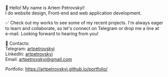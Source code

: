 👋 Hello! My name is Artem Petrovskyi! <br />
I do website design, Front-end and web application development. <br />

✅ Check out my works to see some of my recent projects. I'm always eager to learn and collaborate, so let's connect on Telegram or drop me a line at e-mail. Looking forward to hearing from you! <br />

📢 Contacts: <br />
Telegram: <a href="https://t.me/artpetrovskyi" target="_blank">artpetrovskyi</a> <br />
LinkedIn: <a href="https://www.linkedin.com/in/artpetrovskyi/" target="_blank">artpetrovskyi</a> <br />
Email: artpetrovskyi@gmail.com <br />

Portfolio: <a href="https://artpetrovskyi.github.io/portfolio/" target="_blank">https://artpetrovskyi.github.io/portfolio/</a>
